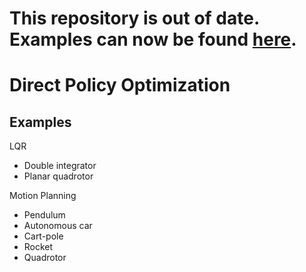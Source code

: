 # This repository is out of date. Examples can now be found [here](https://github.com/thowell/DirectMotionPlanning/tree/main/examples/direct_policy_optimization).

# Direct Policy Optimization

## Examples
LQR
- Double integrator
- Planar quadrotor

Motion Planning
- Pendulum
- Autonomous car
- Cart-pole
- Rocket
- Quadrotor
